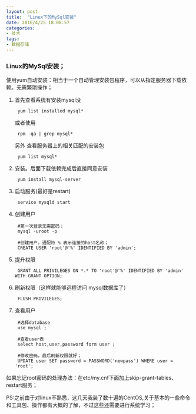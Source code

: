 ```yaml
---
layout: post
title:  "Linux下的MySql安装"
date: 2016/4/25 18:08:57 
categories:
- 技术
tags:
- 数据存储 
---
```


### Linux的MySql安装；

使用yum自动安装：相当于一个自动管理安装包程序，可以从指定服务器下载依赖。无需繁琐操作；

1. 首先查看系统有安装mysql没

		yum list installed mysql*
	
	或者使用
		
		rpm -qa | grep mysql*

	另外 查看服务器上的相关匹配的安装包
	
		yum list mysql* 

2. 安装。后面下载依赖完成后直接同意安装
	
		yum install mysql-server

3. 启动服务(最好是restart)
		
		service mysqld start

4. 创建用户

		#第一次登录无需密码；
		mysql -uroot -p	
 
		#创建用户，通配符 % 表示连接的host名称；
		CREATE USER 'root'@'%' IDENTIFIED BY 'admin';	
5. 提升权限

		GRANT ALL PRIVILEGES ON *.* TO 'root'@'%' IDENTIFIED BY 'admin' WITH GRANT OPTION;

6. 刷新权限（这样就能够远程访问 mysql数据库了）

		FLUSH PRIVILEGES;

7. 查看用户
		
		#选择database
		use mysql ;
		
		#查看user表
		select host,user,password form user ;
		
		#修改密码，最后刷新权限就好；
		UPDATE user SET password = PASSWORD('newpass') WHERE user = 'root';


如果忘记root密码的处理办法：在etc/my.cnf下面加上skip-grant-tables、restart服务；

PS:之前由于对linux不熟悉，这几天我装了数十遍的CentOS,关于基本的一些命令和工具包、操作都有大概的了解，不过这些还需要进行系统学习；
